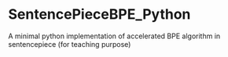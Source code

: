 # SentencePieceBPE_Python
A minimal python implementation of accelerated BPE algorithm in sentencepiece (for teaching purpose)
